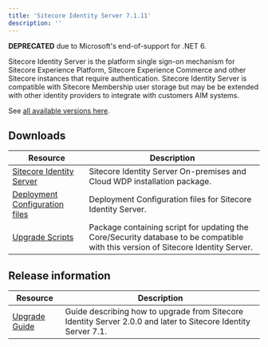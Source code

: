 ```yaml
---
title: 'Sitecore Identity Server 7.1.11'
description: ''
---
```

**DEPRECATED** due to Microsoft's end-of-support for .NET 6.

Sitecore Identity Server is the platform single sign-on mechanism for Sitecore Experience Platform, Sitecore Experience Commerce and other Sitecore instances that require authentication.
Sitecore Identity Server is compatible with Sitecore Membership user storage but may be be extended with other identity providers to integrate with customers AIM systems.

See [all available versions here](/downloads/Sitecore_Identity).

## Downloads

| Resource                                                                                                                                                                               | Description                                                                                                                       |
| -------------------------------------------------------------------------------------------------------------------------------------------------------------------------------------- | --------------------------------------------------------------------------------------------------------------------------------- |
| [Sitecore Identity Server](https://scdp.blob.core.windows.net/downloads/Sitecore%20Identity/7x/Sitecore%20Identity%207111/Sitecore.IdentityServer.7.1.11.scwdp.zip)                    | Sitecore Identity Server On-premises and Cloud WDP installation package.                                                          |
| [Deployment Configuration files](https://scdp.blob.core.windows.net/downloads/Sitecore%20Identity/7x/Sitecore%20Identity%207111/IdentityServer%20Deployment%20Configuration%207.1.zip) | Deployment Configuration files for Sitecore Identity Server.                                                                      |
| [Upgrade Scripts](https://scdp.blob.core.windows.net/downloads/Sitecore%20Identity/7x/Sitecore%20Identity%207111/Sitecore.IdentityServer.UpgradeScripts.7.1.zip)                       | Package containing script for updating the Core/Security database to be compatible with this version of Sitecore Identity Server. |

## Release information

| Resource                                                                                                                                                                 | Description                                                                                                    |
| ------------------------------------------------------------------------------------------------------------------------------------------------------------------------ | -------------------------------------------------------------------------------------------------------------- |
| [Upgrade Guide](https://scdp.blob.core.windows.net/downloads/Sitecore%20Identity/7x/Sitecore%20Identity%207111/Sitecore%20Identity%20Server%20Upgrade%20Guide-7.1.X.pdf) | Guide describing how to upgrade from Sitecore Identity Server 2.0.0 and later to Sitecore Identity Server 7.1. |
